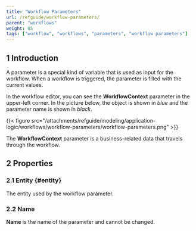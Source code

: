 ```yaml
---
title: "Workflow Parameters"
url: /refguide/workflow-parameters/
parent: "workflows"
weight: 05
tags: ["workflow", "workflows", "parameters", "workflow parameters"]
---
```


## 1 Introduction

A parameter is a special kind of variable that is used as input for the workflow. When a workflow is triggered, the parameter is filled with the current values.

In the workflow editor, you can see the **WorkflowContext** parameter in the upper-left corner. In the picture below, the object is shown in *blue* and the parameter name is shown in *black*.

{{< figure src="/attachments/refguide/modeling/application-logic/workflows/workflow-parameters/workflow-parameters.png" >}}

The **WorkflowContext** parameter is a business-related data that travels through the workflow. 

## 2 Properties

### 2.1 Entity {#entity}

The entity used by the workflow parameter. 

### 2.2 Name

**Name** is the name of the parameter and cannot be changed. 



